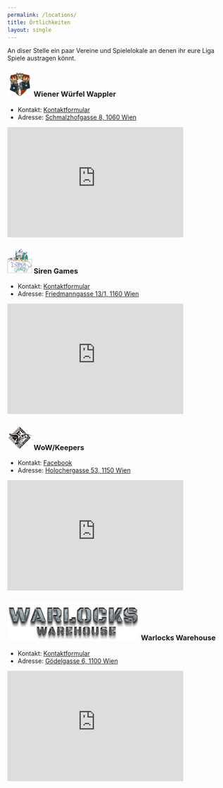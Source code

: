 ```yaml
---
permalink: /locations/
title: Örtlichkeiten
layout: single
---
```


An diser Stelle ein paar Vereine und Spielelokale an denen ihr eure Liga Spiele austragen könnt.

### ![](../assets/images/www.png) Wiener Würfel Wappler

* Kontakt: [Kontaktformular](https://wuerfelwappler.at/contact)
* Adresse: [Schmalzhofgasse 8, 1060 Wien](https://maps.app.goo.gl/nKiNpgJzGYJZPfhB8)

<iframe src="https://www.google.com/maps/embed?pb=!1m14!1m8!1m3!1d5319.120452341746!2d16.3450192!3d48.1958242!3m2!1i1024!2i768!4f13.1!3m3!1m2!1s0x476d078a4c90b36d%3A0xac24789f2ab8217e!2sSchmalzhofgasse%208%2C%201060%20Wien!5e0!3m2!1sen!2sat!4v1706889629613!5m2!1sen!2sat" width="400" height="250" style="border:0;" allowfullscreen="" loading="lazy" referrerpolicy="no-referrer-when-downgrade"></iframe>

### ![](../assets/images/siren.png) Siren Games

* Kontakt: [Kontaktformular](https://www.sirengames.at/de/kontakt)
* Adresse: [Friedmanngasse 13/1, 1160 Wien](https://maps.app.goo.gl/4iD8wxXx8EYCnJwd8)

<iframe src="https://www.google.com/maps/embed?pb=!1m18!1m12!1m3!1d42534.29470715259!2d16.313659198070443!3d48.2182985435235!2m3!1f0!2f0!3f0!3m2!1i1024!2i768!4f13.1!3m3!1m2!1s0x476d07e65b30da8f%3A0x77890c77cb554028!2sSiren%20Games!5e0!3m2!1sde!2sat!4v1706974111630!5m2!1sde!2sat" width="400" height="250" style="border:0;" allowfullscreen="" loading="lazy" referrerpolicy="no-referrer-when-downgrade"></iframe>

### ![](../assets/images/wow.png) WoW/Keepers 

* Kontakt: [Facebook](https://www.facebook.com/wowkeepers/)
* Adresse: [Holochergasse 53, 1150 Wien](https://maps.app.goo.gl/FTVZVSwaRJ4F8dzq9)

<iframe src="https://www.google.com/maps/embed?pb=!1m18!1m12!1m3!1d2659.319161010728!2d16.3241046!3d48.200468099999995!2m3!1f0!2f0!3f0!3m2!1i1024!2i768!4f13.1!3m3!1m2!1s0x476d07f936f0d41f%3A0xfe6f4cb701081a39!2sWOW-Keepers!5e0!3m2!1sde!2sat!4v1707067434654!5m2!1sde!2sat" width="400" height="250" style="border:0;" allowfullscreen="" loading="lazy" referrerpolicy="no-referrer-when-downgrade"></iframe>

### ![](../assets/images/warlockswarehouse.png) Warlocks Warehouse

* Kontakt: [Kontaktformular](https://www.warlocks-warehouse.com/contact/)
* Adresse: [Gödelgasse 6, 1100 Wien](https://maps.app.goo.gl/xWZikVp3K2heZHucA)

<iframe src="https://www.google.com/maps/embed?pb=!1m18!1m12!1m3!1d2661.0887316988487!2d16.350173599999998!3d48.1663711!2m3!1f0!2f0!3f0!3m2!1i1024!2i768!4f13.
1!3m3!1m2!1s0x476da99694c9371b%3A0x760553666733e6ec!2sWarlock&#39;s%20Warehouse!5e0!3m2!1sde!2sat!4v1732184730344!5m2!1sde!2sat" width="400" height="250" style="border:0;" allowfullscreen="" loading="lazy" 
referrerpolicy="no-referrer-when-downgrade"></iframe>